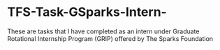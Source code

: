 # TFS-Task-GSparks-Intern-
These are tasks that I have completed as an intern under Graduate Rotational Internship Program (GRIP) offered by The Sparks Foundation
